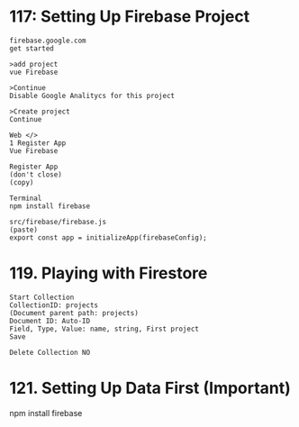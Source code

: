 # 117: Setting Up Firebase Project

```
firebase.google.com
get started

>add project
vue Firebase

>Continue
Disable Google Analitycs for this project

>Create project
Continue
```

```
Web </>
1 Register App
Vue Firebase

Register App
(don't close)
(copy)
```

```
Terminal
npm install firebase
```

```
src/firebase/firebase.js
(paste)
export const app = initializeApp(firebaseConfig);
```

# 119. Playing with Firestore

```
Start Collection
CollectionID: projects
(Document parent path: projects)
Document ID: Auto-ID
Field, Type, Value: name, string, First project
Save
```

```
Delete Collection NO
```

# 121. Setting Up Data First (Important)

npm install firebase
